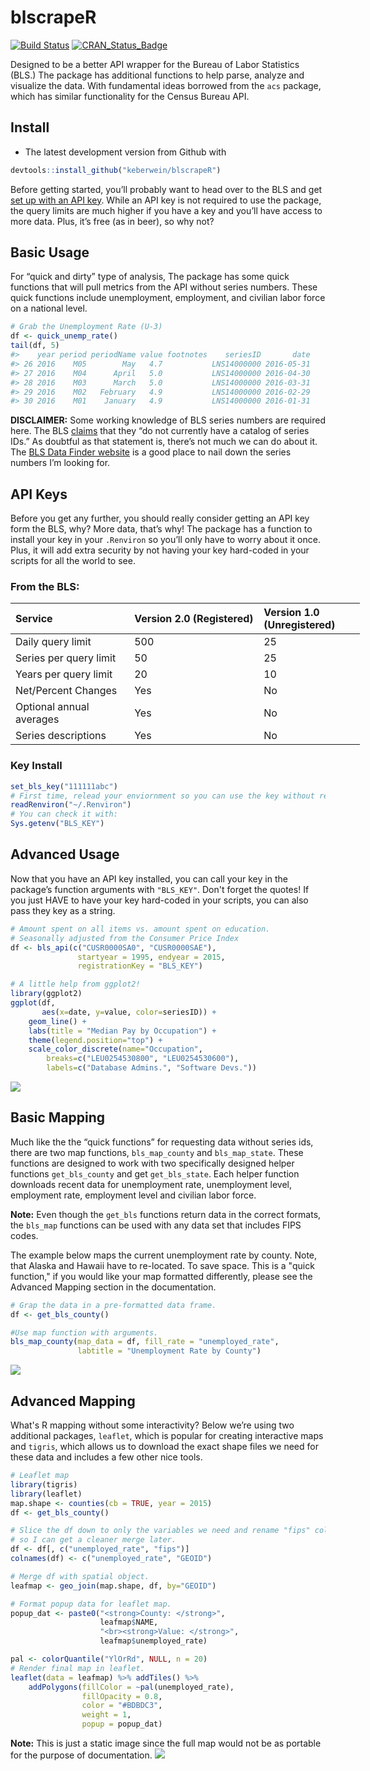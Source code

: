 <!-- README.md is generated from README.Rmd. Please edit that file -->

blscrapeR
=========

[![Build Status](https://travis-ci.org/keberwein/blscrapeR.png?branch=master)](https://travis-ci.org/keberwein/blscrapeR) [![CRAN\_Status\_Badge](http://www.r-pkg.org/badges/version/blscrapeR)](http://www.r-pkg.org/badges/version/blscrapeR)

Designed to be a better API wrapper for the Bureau of Labor Statistics (BLS.) The package has additional functions to help parse, analyze and visualize the data. With fundamental ideas borrowed from the `acs` package, which has similar functionality for the Census Bureau API.

Install
-------

-   The latest development version from Github with

``` r
devtools::install_github("keberwein/blscrapeR")
```

Before getting started, you’ll probably want to head over to the BLS and get [set up with an API key](http://data.bls.gov/registrationEngine/). While an API key is not required to use the package, the query limits are much higher if you have a key and you’ll have access to more data. Plus, it’s free (as in beer), so why not?

Basic Usage
-----------

For “quick and dirty” type of analysis, The package has some quick functions that will pull metrics from the API without series numbers. These quick functions include unemployment, employment, and civilian labor force on a national level.

``` r
# Grab the Unemployment Rate (U-3) 
df <- quick_unemp_rate()
tail(df, 5)
#>    year period periodName value footnotes    seriesID       date
#> 26 2016    M05        May   4.7           LNS14000000 2016-05-31
#> 27 2016    M04      April   5.0           LNS14000000 2016-04-30
#> 28 2016    M03      March   5.0           LNS14000000 2016-03-31
#> 29 2016    M02   February   4.9           LNS14000000 2016-02-29
#> 30 2016    M01    January   4.9           LNS14000000 2016-01-31
```

**DISCLAIMER:** Some working knowledge of BLS series numbers are required here. The BLS [claims](http://www.bls.gov/developers/api_faqs.htm#signatures3) that they “do not currently have a catalog of series IDs.” As doubtful as that statement is, there’s not much we can do about it. The [BLS Data Finder website](http://beta.bls.gov/dataQuery/search) is a good place to nail down the series numbers I’m looking for.

API Keys
--------

Before you get any further, you should really consider getting an API key form the BLS, why? More data, that’s why! The package has a function to install your key in your `.Renviron` so you’ll only have to worry about it once. Plus, it will add extra security by not having your key hard-coded in your scripts for all the world to see.

### From the BLS:

<table style="width:111%;">
<colgroup>
<col width="34%" />
<col width="37%" />
<col width="38%" />
</colgroup>
<thead>
<tr class="header">
<th align="left">Service</th>
<th align="left">Version 2.0 (Registered)</th>
<th align="left">Version 1.0 (Unregistered)</th>
</tr>
</thead>
<tbody>
<tr class="odd">
<td align="left">Daily query limit</td>
<td align="left">500</td>
<td align="left">25</td>
</tr>
<tr class="even">
<td align="left">Series per query limit</td>
<td align="left">50</td>
<td align="left">25</td>
</tr>
<tr class="odd">
<td align="left">Years per query limit</td>
<td align="left">20</td>
<td align="left">10</td>
</tr>
<tr class="even">
<td align="left">Net/Percent Changes</td>
<td align="left">Yes</td>
<td align="left">No</td>
</tr>
<tr class="odd">
<td align="left">Optional annual averages</td>
<td align="left">Yes</td>
<td align="left">No</td>
</tr>
<tr class="even">
<td align="left">Series descriptions</td>
<td align="left">Yes</td>
<td align="left">No</td>
</tr>
</tbody>
</table>

### Key Install

``` r
set_bls_key("111111abc")
# First time, relead your enviornment so you can use the key without restarting R.
readRenviron("~/.Renviron")
# You can check it with:
Sys.getenv("BLS_KEY")
```

Advanced Usage
--------------

Now that you have an API key installed, you can call your key in the package’s function arguments with `"BLS_KEY"`. Don't forget the quotes! If you just HAVE to have your key hard-coded in your scripts, you can also pass they key as a string.

``` r
# Amount spent on all items vs. amount spent on education. 
# Seasonally adjusted from the Consumer Price Index
df <- bls_api(c("CUSR0000SA0", "CUSR0000SAE"),
               startyear = 1995, endyear = 2015,
               registrationKey = "BLS_KEY")
```

``` r
# A little help from ggplot2!
library(ggplot2)
ggplot(df,
       aes(x=date, y=value, color=seriesID)) +
    geom_line() +
    labs(title = "Median Pay by Occupation") +
    theme(legend.position="top") +
    scale_color_discrete(name="Occupation",
        breaks=c("LEU0254530800", "LEU0254530600"),
        labels=c("Database Admins.", "Software Devs."))
```

![](https://www.datascienceriot.com/wp-content/uploads/2016/07/blscrape_docfig1.png)

Basic Mapping
-------------

Much like the the “quick functions” for requesting data without series ids, there are two map functions, `bls_map_county` and `bls_map_state`. These functions are designed to work with two specifically designed helper functions `get_bls_county` and get `get_bls_state`. Each helper function downloads recent data for unemployment rate, unemployment level, employment rate, employment level and civilian labor force.

**Note:** Even though the `get_bls` functions return data in the correct formats, the `bls_map` functions can be used with any data set that includes FIPS codes.

The example below maps the current unemployment rate by county. Note, that Alaska and Hawaii have to re-located. To save space. This is a "quick function," if you would like your map formatted differently, please see the Advanced Mapping section in the documentation.

``` r
# Grap the data in a pre-formatted data frame.
df <- get_bls_county()

#Use map function with arguments.
bls_map_county(map_data = df, fill_rate = "unemployed_rate", 
               labtitle = "Unemployment Rate by County")
```

![](https://www.datascienceriot.com/wp-content/uploads/2016/07/fig2.png)

Advanced Mapping
----------------

What's R mapping without some interactivity? Below we’re using two additional packages, `leaflet`, which is popular for creating interactive maps and `tigris`, which allows us to download the exact shape files we need for these data and includes a few other nice tools.

``` r
# Leaflet map
library(tigris)
library(leaflet)
map.shape <- counties(cb = TRUE, year = 2015)
df <- get_bls_county()

# Slice the df down to only the variables we need and rename "fips" colunm
# so I can get a cleaner merge later.
df <- df[, c("unemployed_rate", "fips")]
colnames(df) <- c("unemployed_rate", "GEOID")

# Merge df with spatial object.
leafmap <- geo_join(map.shape, df, by="GEOID")

# Format popup data for leaflet map.
popup_dat <- paste0("<strong>County: </strong>", 
                    leafmap$NAME, 
                    "<br><strong>Value: </strong>", 
                    leafmap$unemployed_rate)

pal <- colorQuantile("YlOrRd", NULL, n = 20)
# Render final map in leaflet.
leaflet(data = leafmap) %>% addTiles() %>%
    addPolygons(fillColor = ~pal(unemployed_rate), 
                fillOpacity = 0.8, 
                color = "#BDBDC3", 
                weight = 1,
                popup = popup_dat)
```

**Note:** This is just a static image since the full map would not be as portable for the purpose of documentation. ![](https://www.datascienceriot.com/wp-content/uploads/2016/07/blscrape_docfig2.png)
